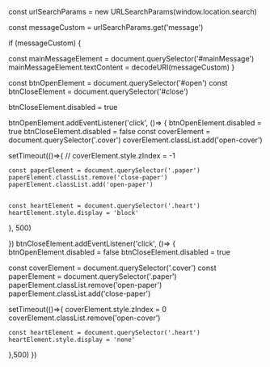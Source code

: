 
const urlSearchParams = new URLSearchParams(window.location.search)

const messageCustom = urlSearchParams.get('message')

if (messageCustom) {

  const mainMessageElement = document.querySelector('#mainMessage')
  mainMessageElement.textContent = decodeURI(messageCustom)
}



const btnOpenElement = document.querySelector('#open')
const btnCloseElement = document.querySelector('#close')

btnCloseElement.disabled = true



btnOpenElement.addEventListener('click', ()=> {
  btnOpenElement.disabled = true
  btnCloseElement.disabled = false
  const coverElement = document.querySelector('.cover')
  coverElement.classList.add('open-cover')

  setTimeout(()=>{
    //
    coverElement.style.zIndex = -1
    
    const paperElement = document.querySelector('.paper')
    paperElement.classList.remove('close-paper')
    paperElement.classList.add('open-paper')

    
    const heartElement = document.querySelector('.heart')
    heartElement.style.display = 'block'
  
  }, 500)

})
btnCloseElement.addEventListener('click', ()=> {
  btnOpenElement.disabled = false
  btnCloseElement.disabled = true

  const coverElement = document.querySelector('.cover')
  const paperElement = document.querySelector('.paper')
  paperElement.classList.remove('open-paper')
  paperElement.classList.add('close-paper')
  
  setTimeout(()=>{
    coverElement.style.zIndex = 0
    coverElement.classList.remove('open-cover')

    const heartElement = document.querySelector('.heart')
    heartElement.style.display = 'none'
  },500)
})
